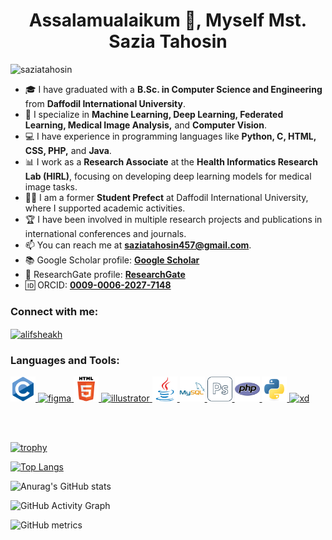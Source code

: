 <h1 align="center">Assalamualaikum 👋, Myself Mst. Sazia Tahosin</h1>

<p align="left"> <img src="https://komarev.com/ghpvc/?username=saziatahosin&label=Profile%20views&color=0e75b6&style=flat" alt="saziatahosin" /> </p>

- 🎓 I have graduated with a **B.Sc. in Computer Science and Engineering** from **Daffodil International University**.
- 🌱 I specialize in **Machine Learning, Deep Learning, Federated Learning, Medical Image Analysis,** and **Computer Vision**.
- 💻 I have experience in programming languages like **Python, C, HTML, CSS, PHP,** and **Java**.
- 📊 I work as a **Research Associate** at the **Health Informatics Research Lab (HIRL)**, focusing on developing deep learning models for medical image tasks.
- 🧑‍🏫 I am a former **Student Prefect** at Daffodil International University, where I supported academic activities.
- 🏆 I have been involved in multiple research projects and publications in international conferences and journals.
- 📫 You can reach me at **saziatahosin457@gmail.com**.
- 📚 Google Scholar profile: **[Google Scholar](https://scholar.google.com/citations?user=cW1bMGQAAAAJ&hl=en)**
- 🔗 ResearchGate profile: **[ResearchGate](https://www.researchgate.net/profile/Mst-Sazia-Tahosin)**
- 🆔 ORCID: **[0009-0006-2027-7148](https://orcid.org/0009-0006-2027-7148)**

<h3 align="left">Connect with me:</h3>
<p align="left">
<a href="https://linkedin.com/in/saziatahosin" target="blank"><img align="center" src="https://raw.githubusercontent.com/rahuldkjain/github-profile-readme-generator/master/src/images/icons/Social/linked-in-alt.svg" alt="alifsheakh" height="30" width="40" /></a>
</p>

<h3 align="left">Languages and Tools:</h3>
<p align="left"> <a href="https://www.cprogramming.com/" target="_blank" rel="noreferrer"> <img src="https://raw.githubusercontent.com/devicons/devicon/master/icons/c/c-original.svg" alt="c" width="40" height="40"/> </a> <a href="https://www.figma.com/" target="_blank" rel="noreferrer"> <img src="https://www.vectorlogo.zone/logos/figma/figma-icon.svg" alt="figma" width="40" height="40"/> </a> <a href="https://www.w3.org/html/" target="_blank" rel="noreferrer"> <img src="https://raw.githubusercontent.com/devicons/devicon/master/icons/html5/html5-original-wordmark.svg" alt="html5" width="40" height="40"/> </a> <a href="https://www.adobe.com/in/products/illustrator.html" target="_blank" rel="noreferrer"> <img src="https://www.vectorlogo.zone/logos/adobe_illustrator/adobe_illustrator-icon.svg" alt="illustrator" width="40" height="40"/> </a> <a href="https://www.java.com" target="_blank" rel="noreferrer"> <img src="https://raw.githubusercontent.com/devicons/devicon/master/icons/java/java-original.svg" alt="java" width="40" height="40"/> </a> <a href="https://www.mysql.com/" target="_blank" rel="noreferrer"> <img src="https://raw.githubusercontent.com/devicons/devicon/master/icons/mysql/mysql-original-wordmark.svg" alt="mysql" width="40" height="40"/> </a> <a href="https://www.photoshop.com/en" target="_blank" rel="noreferrer"> <img src="https://raw.githubusercontent.com/devicons/devicon/master/icons/photoshop/photoshop-line.svg" alt="photoshop" width="40" height="40"/> </a> <a href="https://www.php.net" target="_blank" rel="noreferrer"> <img src="https://raw.githubusercontent.com/devicons/devicon/master/icons/php/php-original.svg" alt="php" width="40" height="40"/> </a> <a href="https://www.python.org" target="_blank" rel="noreferrer"> <img src="https://raw.githubusercontent.com/devicons/devicon/master/icons/python/python-original.svg" alt="python" width="40" height="40"/> </a> <a href="https://www.adobe.com/products/xd.html" target="_blank" rel="noreferrer"> <img src="https://cdn.worldvectorlogo.com/logos/adobe-xd.svg" alt="xd" width="40" height="40"/> </a> </p>

<br><br>

[![trophy](https://github-profile-trophy.vercel.app/?username=saziatahosin)](https://github.com/ryo-ma/github-profile-trophy)

[![Top Langs](https://github-readme-stats.vercel.app/api/top-langs/?username=saziatahosin&theme=github_dark)](https://github.com/anuraghazra/github-readme-stats)

![Anurag's GitHub stats](https://github-readme-stats.vercel.app/api?username=saziatahosin&theme=github_dark&show_icons=true)

![GitHub Activity Graph](https://activity-graph.herokuapp.com/graph?username=saziatahosin)  

![GitHub metrics](https://metrics.lecoq.io/saziatahosin)

